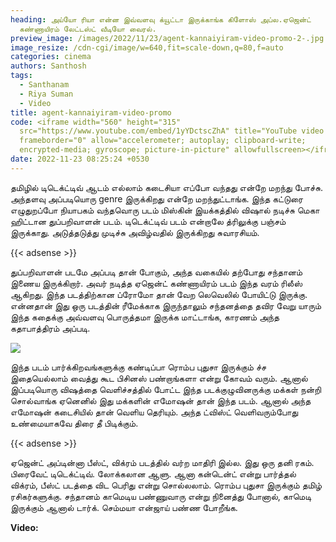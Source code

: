```yaml
---
heading: அய்யோ ரியா என்ன இவ்வளவு க்யூட்டா இருக்காங்க கிளோஸ் அப்ல.ஏஜென்ட்
  கண்ணாயிரம் லேட்டஸ்ட் வீடியோ வைரல்.
preview_image: /images/2022/11/23/agent-kannaiyiram-video-promo-2-.jpg
image_resize: /cdn-cgi/image/w=640,fit=scale-down,q=80,f=auto
categories: cinema
authors: Santhosh
tags:
  - Santhanam
  - Riya Suman
  - Video
title: agent-kannaiyiram-video-promo
code: <iframe width="560" height="315"
  src="https://www.youtube.com/embed/1yYDctscZhA" title="YouTube video player"
  frameborder="0" allow="accelerometer; autoplay; clipboard-write;
  encrypted-media; gyroscope; picture-in-picture" allowfullscreen></iframe>
date: 2022-11-23 08:25:24 +0530
---
```



தமிழில் டிடெக்ட்டிவ் ஆடம் எல்லாம் கடைசியா எப்போ வந்தது என்றே மறந்து போச்சு. அந்தளவு அப்படியொரு genre இருக்கிறது என்றே மறந்துட்டாங்க. இந்த கட்டுரை எழுதுறப்போ நியாபகம் வந்தவொரு படம் மிஸ்கின் இயக்கத்தில் விஷால் நடிச்சு மெகா ஹிட்டான துப்பறிவாளன் படம். டிடெக்ட்டிவ் படம் என்றாலே த்ரிலுக்கு பஞ்சம் இருக்காது. அடுத்தடுத்து முடிச்சு அவிழ்வதில் இருக்கிறது சுவாரசியம்.

{{< adsense >}}

துப்பறிவாளன் படமே அப்படி தான் போகும், அந்த வகையில் தற்போது சந்தானம் இணைய இருக்கிறார். அவர் நடித்த ஏஜென்ட் கண்ணாயிரம் படம் இந்த வரம் ரிலீஸ் ஆகிறது. இந்த படத்திற்கான ப்ரோமோ தான் வேற லெவெலில் போயிட்டு இருக்கு. என்னதான் இது ஒரு படத்தின் ரீமேக்காக இருந்தாலும் சந்தனத்தை தவிர வேறு யாரும் இந்த கதைக்கு அவ்வளவு பொருத்தமா இருக்க மாட்டாங்க, காரணம் அந்த கதாபாத்திரம் அப்படி.

![](/images/2022/11/23/agent-kannaiyiram-video-promo-1-.jpg)

இந்த படம் பார்க்கிறவங்களுக்கு கண்டிப்பா ரொம்ப புதுசா இருக்கும் ச்ச இதையெல்லாம் வைத்து கூட பிசினஸ் பண்றாங்களா என்று கோவம் வரும். ஆனால் இப்படியொரு விஷத்தை வெளிச்சத்தில் போட்ட இந்த படக்குழுவினருக்கு மக்கள் நன்றி சொல்வாங்க ஏனெனில் இது மக்களின் எமோஷன் தான் இந்த படம். ஆனால் அந்த எமோஷன் கடைசியில் தான் வெளிய தெரியும். அந்த ட்விஸ்ட் வெளிவரும்போது உண்மையாகவே திரை தீ பிடிக்கும்.

{{< adsense >}}

ஏஜென்ட் அப்டின்னா பீஸ்ட், விக்ரம் படத்தில் வர்ற மாதிரி இல்ல. இது ஒரு தனி ரகம். பிரைவேட் டிடெக்ட்டிவ். லோக்கலான ஆளு. ஆனா கன்டென்ட் என்று பார்த்தல் விக்ரம், பீஸ்ட் படத்தை விட பெரிது என்று சொல்லலாம். ரொம்ப புதுசா இருக்கும் தமிழ் ரசிகர்களுக்கு. சந்தானம் காமெடிய பண்ணுவாரு என்று நினைத்து போனால், காமெடி இருக்கும் ஆனால் டார்க். செம்மயா என்ஜாய் பண்ண போறீங்க.

**V﻿ideo:**